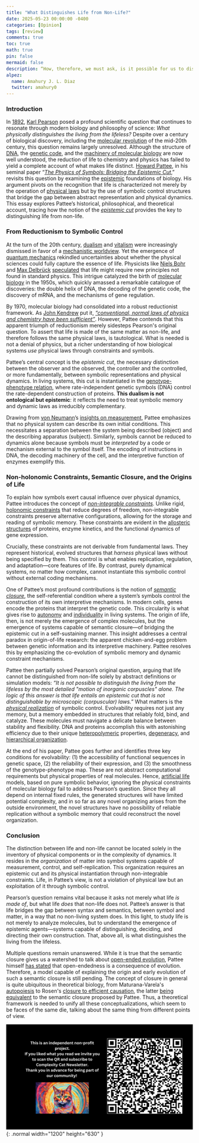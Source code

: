 ```yaml
---
title: "What Distinguishes Life from Non-Life?"
date: 2025-05-23 00:00:00 -0400
categories: [Opinion]
tags: [review]
comments: true
toc: true 
math: true
pin: false
mermaid: false
description: “How, therefore, we must ask, is it possible for us to distinguish the living from the lifeless if we can describe both conceptually by the motion of inorganic corpuscles?”—Karl Pearson (The Grammar of Science, 1892).
alpez:
  name: Amahury J. L. Diaz
  twitter: amahury0
---
```

### Introduction
In [1892](https://en.wikipedia.org/wiki/The_Grammar_of_Science), [Karl Pearson](https://en.wikipedia.org/wiki/Karl_Pearson) posed a profound scientific question that continues to resonate through modern biology and philosophy of science: _What physically distinguishes the living from the lifeless?_ Despite over a century of biological discovery, including the [molecular revolution](https://en.wikipedia.org/wiki/History_of_molecular_biology) of the mid-20th century, this question remains largely unresolved. Although the structure of [DNA](https://en.wikipedia.org/wiki/DNA), the [genetic code](https://en.wikipedia.org/wiki/Genetic_code), and the [machinery of molecular biology](https://en.wikipedia.org/wiki/Molecular_machine) are now well understood, the reduction of life to chemistry and physics has failed to yield a complete account of what makes life distinct. [Howard Pattee](https://en.wikipedia.org/wiki/Howard_H._Pattee), in his seminal paper “[_The Physics of Symbols: Bridging the Epistemic Cut_](https://www.sciencedirect.com/science/article/pii/S0303264701001046),” revisits this question by examining the [epistemic](https://en.wiktionary.org/wiki/epistemic) foundations of biology. His argument pivots on the recognition that life is characterized not merely by the operation of [physical laws](https://simple.wikipedia.org/wiki/Physical_law) but by the use of symbolic control structures that bridge the gap between abstract representation and physical dynamics. This essay explores Pattee’s historical, philosophical, and theoretical account, tracing how the notion of the [_epistemic cut_](https://nyaspubs.onlinelibrary.wiley.com/doi/10.1111/j.1749-6632.2000.tb06277.x) provides the key to distinguishing life from non-life.

### From Reductionism to Symbolic Control
At the turn of the 20th century, [dualism](https://en.wikipedia.org/wiki/Dualism) and [vitalism](https://en.wikipedia.org/wiki/Vitalism) were increasingly dismissed in favor of a [mechanistic worldview](https://en.wikipedia.org/wiki/Mechanism_(philosophy)). Yet the emergence of [quantum mechanics](https://en.wikipedia.org/wiki/Quantum_mechanics) rekindled uncertainties about whether the physical sciences could fully capture the essence of life. Physicists like [Niels Bohr](https://en.wikipedia.org/wiki/Niels_Bohr) and [Max Delbrück](https://en.wikipedia.org/wiki/Max_Delbr%C3%BCck) [speculated](https://www.nature.com/articles/131457a0) that life might require new principles not found in standard physics. This intrigue catalyzed the birth of [molecular biology](https://en.wikipedia.org/wiki/Molecular_biology) in the 1950s, which quickly amassed a remarkable catalogue of discoveries: the double helix of DNA, the decoding of the genetic code, the discovery of mRNA, and the mechanisms of gene regulation.

By 1970, molecular biology had consolidated into a robust reductionist framework. As [John Kendrew](https://en.wikipedia.org/wiki/John_Kendrew) put it, [_“conventional, normal laws of physics and chemistry have been sufficient”_](https://www.jstor.org/stable/24931441?seq=1). However, Pattee contends that this apparent triumph of reductionism merely sidesteps Pearson's original question. To assert that life is made of the same matter as non-life, and therefore follows the same physical laws, is tautological. What is needed is not a denial of physics, but a richer understanding of how biological systems _use_ physical laws through constraints and symbols.

Pattee’s central concept is the _epistemic cut_, the necessary distinction between the observer and the observed, the controller and the controlled, or more fundamentally, between symbolic representations and physical dynamics. In living systems, this cut is instantiated in the [genotype-phenotype relation](https://en.wikipedia.org/wiki/Genotype%E2%80%93phenotype_distinction), where rate-independent genetic symbols (DNA) control the rate-dependent construction of proteins. **This dualism is not ontological but epistemic**: it reflects the need to treat symbolic memory and dynamic laws as irreducibly complementary.

Drawing from [von Neumann](https://en.wikipedia.org/wiki/John_von_Neumann)’s [insights on measurement](https://elib.spbstu.ru/ebsco/pdf/1629183.pdf/info), Pattee emphasizes that no physical system can describe its own initial conditions. This necessitates a separation between the system being described (object) and the describing apparatus (subject). Similarly, symbols cannot be reduced to dynamics alone because symbols must be _interpreted_ by a code or mechanism external to the symbol itself. The encoding of instructions in DNA, the decoding machinery of the cell, and the interpretive function of enzymes exemplify this.

### Non-holonomic Constraints, Semantic Closure, and the Origins of Life
To explain how symbols exert causal influence over physical dynamics, Pattee introduces the concept of [_non-integrable constraints_](https://en.wikipedia.org/wiki/Nonholonomic_system). Unlike rigid, [holonomic constraints](https://en.wikipedia.org/wiki/Holonomic_constraints) that reduce degrees of freedom, non-integrable constraints preserve alternative configurations, allowing for the storage and reading of symbolic memory. These constraints are evident in the [allosteric structures](https://en.wikipedia.org/wiki/Allosteric_regulation) of proteins, enzyme kinetics, and the functional dynamics of gene expression. 

Crucially, these constraints are not derivable from fundamental laws. They represent historical, evolved structures that _harness_ physical laws without being specified by them. This control is what enables replication, regulation, and adaptation—core features of life. By contrast, purely dynamical systems, no matter how complex, cannot instantiate this symbolic control without external coding mechanisms.

One of Pattee’s most profound contributions is the notion of [_semantic closure_](https://link.springer.com/chapter/10.1007/978-94-007-5161-3_14), the self-referential condition where a system’s symbols control the construction of its own interpretive mechanisms. In modern cells, genes encode the proteins that interpret the genetic code. This circularity is what gives rise to [autonomy](https://en.wikipedia.org/wiki/Autonomy) and [individuality](https://www.cambridge.org/core/elements/biological-individuality/137402E71CE12C3226884AAD1B5B67B8) in living systems. The origin of life, then, is not merely the emergence of complex molecules, but the emergence of systems capable of semantic closure—of bridging the epistemic cut in a self-sustaining manner. This insight addresses a central paradox in origin-of-life research: the apparent chicken-and-egg problem between genetic information and its interpretive machinery. Pattee resolves this by emphasizing the co-evolution of symbolic memory and dynamic constraint mechanisms. 

Pattee then partially solved Pearson’s original question, arguing that life cannot be distinguished from non-life solely by abstract definitions or simulation models: _“It is not possible to distinguish the living from the lifeless by the most detailed "motion of inorganic corpuscles" alone. The logic of this answer is that life entails an epistemic cut that is not distinguishable by microscopic (corpuscular) laws.”_ What matters is the [_physical realization_](https://www.taylorfrancis.com/chapters/edit/10.4324/9780429032769-3/simulations-realizations-theories-life-pattee) of symbolic control. Evolvability requires not just any memory, but a memory embedded in structures that reliably fold, bind, and catalyze. These molecules must navigate a delicate balance between stability and flexibility. DNA and proteins accomplish this with astonishing efficiency due to their unique [heteropolymeric](https://en.wiktionary.org/wiki/polymeric#English) properties, [degeneracy](https://en.wikipedia.org/wiki/Degeneracy_(mathematics)), and [hierarchical organization](https://books.google.com/books?hl=en&lr=&id=GyjgBAAAQBAJ&oi=fnd&pg=PA1&dq=hierarchy+theory+pattee&ots=0N4UIB2sjF&sig=-O4kHKHNzD1lHsZgYBpdWUq6ppE#v=onepage&q=hierarchy%20theory%20pattee&f=false).

At the end of his paper, Pattee goes further and identifies three key conditions for evolvability: (1) the accessibility of functional sequences in genetic space, (2) the reliability of their expression, and (3) the smoothness of the genotype-phenotype map. These are not abstract computational requirements but physical properties of real molecules. Hence, [artificial life](https://en.wikipedia.org/wiki/Artificial_life) models, based on pure symbolic behavior, ignoring the physical constraints of molecular biology fail to address Pearson’s question. Since they all depend on internal fixed rules, the generated structures will have limited potential complexity, and in so far as any novel organizing arises from the outside environment, the novel structures have no possibility of reliable replication without a symbolic memory that could reconstruct the novel organization.

### Conclusion
The distinction between life and non-life cannot be located solely in the inventory of physical components or in the complexity of dynamics. It resides in the _organization_ of matter into symbol systems capable of measurement, control, and self-replication. This organization requires an epistemic cut and its physical instantiation through non-integrable constraints. Life, in Pattee’s view, is not a violation of physical law but an exploitation of it through symbolic control.

Pearson’s question remains vital because it asks not merely what life _is made of_, but what life _does_ that non-life does not. Pattee’s answer is that life bridges the gap between syntax and semantics, between symbol and matter, in a way that no non-living system does. In this light, to study life is not merely to analyze molecules, but to understand the emergence of epistemic agents—systems capable of distinguishing, deciding, and directing their own construction. That, above all, is what distinguishes the living from the lifeless. 

Multiple questions remain unanswered. While it is true that the semantic closure gives us a watershed to talk about [open-ended evolution](https://alife.org/encyclopedia/introduction/open-ended-evolution/), Pattee himself [has stated](https://direct.mit.edu/artl/article-abstract/25/1/4/2911/Evolved-Open-Endedness-Not-Open-Ended-Evolution) that open-endedness is a consequence of evolution. Therefore, a model capable of explaining the origin and early evolution of such a semantic closure is still pending. The concept of closure in general is quite ubiquitous in theoretical biology, from Maturana-Varela's [autopoiesis](https://en.wikipedia.org/wiki/Autopoiesis) to Rosen's [closure to efficient causation](https://www.sciencedirect.com/science/article/pii/S0022519309005360?via%3Dihub), the latter [being equivalent](https://www.tandfonline.com/doi/abs/10.1080/03081078608934929) to the semantic closure proposed by Pattee. Thus, a theoretical framework is needed to unify all these conceptualizations, which seem to be faces of the same die, talking about the same thing from different points of view. 

![Desktop View](/assets/img/fix/complexity-cat-newsletter.png){: .normal width="1200" height="630" }
